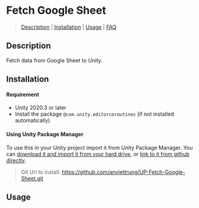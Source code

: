﻿# Fetch Google Sheet

> [Description](#description) 
| [Installation](#installation)
| [Usage](#usage)
| [FAQ](#frequently-asked-questions)

## Description

Fetch data from Google Sheet to Unity.

## Installation

#### Requirement

* Unity 2020.3 or later
* Install the package `@com.unity.editorcoroutines` (if not installed automatically)

#### Using Unity Package Manager
  
To use this in your Unity project import it from Unity Package Manager. You can [download it and import it from your hard drive](https://docs.unity3d.com/Manual/upm-ui-local.html), or [link to it from github directly](https://docs.unity3d.com/Manual/upm-ui-giturl.html).

> Git Url to install:
> https://github.com/anviettrung/UP-Fetch-Google-Sheet.git

## Usage
